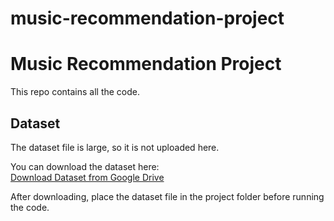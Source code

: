 # music-recommendation-project
# Music Recommendation Project

This repo contains all the code.

## Dataset

The dataset file is large, so it is not uploaded here.

You can download the dataset here:  
[Download Dataset from Google Drive](https://drive.google.com/drive/folders/19gLtZgisg3bCiR-1pAoEBZPjosyKzWPK?usp=sharing)

After downloading, place the dataset file in the project folder before running the code.
